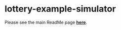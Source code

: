 # lottery-example-simulator

Please see the main ReadMe page <b><a href="https://github.com/gh28942/lottery-simulator">here</a></b>.
